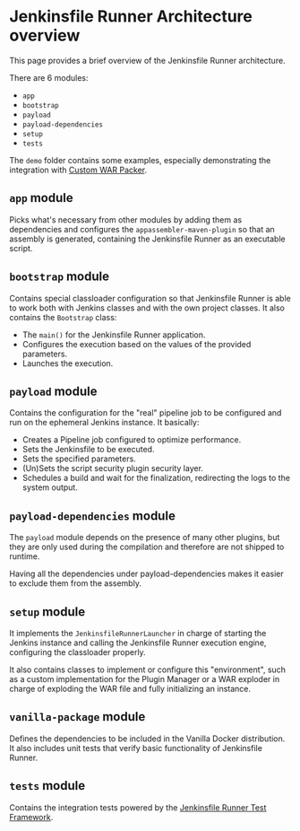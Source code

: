 # Jenkinsfile Runner Architecture overview

This page provides a brief overview of the Jenkinsfile Runner architecture.

There are 6 modules:
  * `app`
  * `bootstrap`
  * `payload`
  * `payload-dependencies`
  * `setup`
  * `tests`

The `demo` folder contains some examples, especially demonstrating the
integration with [Custom WAR Packer](https://github.com/jenkinsci/custom-war-packager/).

## `app` module

Picks what's necessary from other modules by adding them as dependencies and configures
the `appassembler-maven-plugin` so that an assembly is generated, containing the Jenkinsfile Runner as an
executable script.

## `bootstrap` module

Contains special classloader configuration so that Jenkinsfile Runner is able to work both with Jenkins classes and with the
own project classes. It also contains the `Bootstrap` class:
  * The `main()` for the Jenkinsfile Runner application.
  * Configures the execution based on the values of the provided parameters.
  * Launches the execution.

## `payload` module

Contains the configuration for the "real" pipeline job to be configured and run on the ephemeral Jenkins instance. It basically:
  * Creates a Pipeline job configured to optimize performance.
  * Sets the Jenkinsfile to be executed.
  * Sets the specified parameters.
  * (Un)Sets the script security plugin security layer.
  * Schedules a build and wait for the finalization, redirecting the logs to the system output.

## `payload-dependencies` module

The `payload` module depends on the presence of many other plugins,
but they are only used during the compilation and therefore are not shipped to runtime.

Having all the dependencies under payload-dependencies makes it easier to exclude
them from the assembly.

## `setup` module

It implements the `JenkinsfileRunnerLauncher` in charge of starting the Jenkins instance and calling the Jenkinsfile Runner
execution engine, configuring the classloader properly.

It also contains classes to implement or configure this "environment", such as a custom implementation for the Plugin Manager
or a WAR exploder in charge of exploding the WAR file and fully initializing an instance.

## `vanilla-package` module

Defines the dependencies to be included in the Vanilla Docker distribution.
It also includes unit tests that verify basic functionality of Jenkinsfile Runner.

## `tests` module

Contains the integration tests powered by the [Jenkinsfile Runner Test Framework](https://github.com/jenkinsci/jenkinsfile-runner-test-framework).
